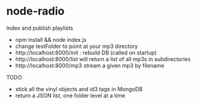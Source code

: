 # node-radio
Index and publish playlists

- npm install && node index.js
- change testFolder to point at your mp3 directory
- http://localhost:8000/init : rebuild DB (called on startup)
- http://localhost:8000/list will return a list of all mp3s in subdirectories
- http://localhost:8000/mp3 stream a given mp3 by filename

TODO
- stick all the vinyl objects and id3 tags in MongoDB
- return a JSON list, one folder level at a time
